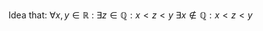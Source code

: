 Idea that:
$\forall x, y \in \mathbb{R}$ :
	$\exists z \in \mathbb{Q} : x < z < y$
	$\exists x \notin \mathbb{Q} : x < z < y$
	